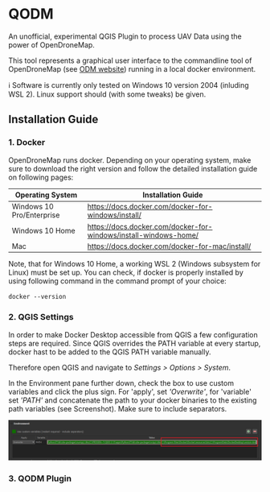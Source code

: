 # QODM
An unofficial, experimental QGIS Plugin to process UAV Data using the power of OpenDroneMap.

This tool represents a graphical user interface to the commandline tool of OpenDroneMap (see [ODM website](https://www.opendronemap.org/odm/)) running in a local docker environment.

:information_source: Software is currently only tested on Windows 10 version 2004 (inluding WSL 2). Linux support should (with some tweaks) be given.

## Installation Guide

### 1. Docker

OpenDroneMap runs docker. Depending on your operating system, make sure to download the right version and follow the detailed installation guide on following pages:

| Operating System          | Installation Guide                                               |
| ------------------------- | ---------------------------------------------------------------- |
| Windows 10 Pro/Enterprise | https://docs.docker.com/docker-for-windows/install/              |
| Windows 10 Home           | https://docs.docker.com/docker-for-windows/install-windows-home/ |
| Mac                       | https://docs.docker.com/docker-for-mac/install/                  |

Note, that for Windows 10 Home, a working WSL 2 (Windows subsystem for Linux) must be set up.
You can check, if docker is properly installed by using following command in the command prompt of your choice:

```
docker --version
```

### 2. QGIS Settings

In order to make Docker Desktop accessible from QGIS a few configuration steps are required.
Since QGIS overrides the PATH variable at every startup, docker hast to be added to the QGIS PATH variable manually.

Therefore open QGIS and navigate to *Settings > Options > System*.

In the Environment pane further down, check the box to use custom variables and click the plus sign.
For 'apply', set *'Overwrite'*, for 'variable' set *'PATH'* and concatenate the path to your docker binaries to the existing path variables (see Screenshot). Make sure to include separators.

![QGIS Settings](img/qgis_path.png)

### 3. QODM Plugin


